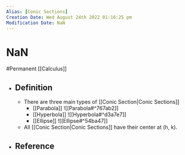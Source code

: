 ```yaml
---
Alias: [Conic Sections]
Creation Date: Wed August 24th 2022 01:16:25 pm 
Modification Date: NaN
---
```

# NaN
#Permanent [[Calculus]]

- ## Definition
	- There are three main types of [[Conic Section|Conic Sections]]
		- [[Parabola]]
		  ![[Parabola#^767ab2]]
		- [[Hyperbola]]
		  ![[Hyperbola#^d3a7e7]]
		- [[Ellipse]]
		  ![[Ellipse#^54ba47]]
	- All [[Conic Section|Conic Sections]] have their center at (h, k).
- ## Reference